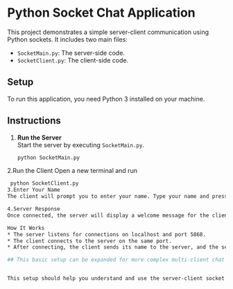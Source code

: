 # Python Socket Chat Application

This project demonstrates a simple server-client communication using Python sockets. It includes two main files:
- `SocketMain.py`: The server-side code.
- `SocketClient.py`: The client-side code.

## Setup
To run this application, you need Python 3 installed on your machine.

## Instructions

1. **Run the Server**  
   Start the server by executing `SocketMain.py`.
   ```bash
   python SocketMain.py
2.Run the Client
Open a new terminal and run 
   ```bash
    python SocketClient.py
3.Enter Your Name
The client will prompt you to enter your name. Type your name and press Enter to connect to the server.

4.Server Response
Once connected, the server will display a welcome message for the client, and the client will print the message received from the server

How It Works
* The server listens for connections on localhost and port 5868.
* The client connects to the server on the same port.
* After connecting, the client sends its name to the server, and the server responds with a welcome message

## This basic setup can be expanded for more complex multi-client chat applications


This setup should help you understand and use the server-client socket communication. Let me know if you need any further modifications!
